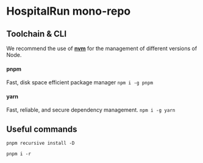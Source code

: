 # HospitalRun mono-repo

## Toolchain & CLI

We recommend the use of [**nvm**](https://github.com/nvm-sh/nvm#install--update-script) for the management of different versions of Node.

#### pnpm
Fast, disk space efficient package manager
`npm i -g pnpm`

#### yarn
Fast, reliable, and secure dependency management.
`npm i -g yarn`

## Useful commands


`pnpm recursive install -D`

`pnpm i -r`
